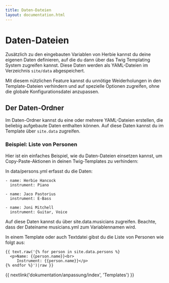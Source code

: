 ```yaml
---
title: Daten-Dateien
layout: documentation.html
---
```


# Daten-Dateien

Zusätzlich zu den eingebauten Variablen von Herbie kannst du deine eigenen Daten definieren, auf die du dann über das Twig Templating System zugreifen kannst. Diese Daten werden als YAML-Dateien im Verzeichnis `site/data` abgespeichert.

Mit diesem nützlichen Feature kannst du unnötige Weiderholungen in den Template-Dateien verhindern und auf spezielle Optionen zugreifen, ohne die globale Konfigurationsdatei anzupassen.


## Der Daten-Ordner

Im Daten-Ordner kannst du eine oder mehrere YAML-Dateien erstellen, die beliebig aufgebaute Daten enthalten können. Auf diese Daten kannst du im Template über `site.data` zugreifen.


### Beispiel: Liste von Personen

Hier ist ein einfaches Beispiel, wie du Daten-Dateien einsetzen kannst, um Copy-Paste-Aktionen in deinen Twig-Templates zu verhindern:

In data/persons.yml erfasst du die Daten:

    - name: Herbie Hancock
      instrument: Piano

    - name: Jaco Pastorius
      instrument: E-Bass

    - name: Joni Mitchell
      instrument: Guitar, Voice

Auf diese Daten kannst du über site.data.musicians zugreifen. Beachte, dass der Dateiname musicians.yml zum Variablennamen wird.

In einem Template oder auch Textdatei gibst du die Liste von Personen wie folgt aus:

    {{ text.raw('{% for person in site.data.persons %}
      <p>Name: {{person.name}}<br>
         Instrument: {{person.name}}</p>
    {% endfor %}')|raw }}


{{ nextlink('dokumentation/anpassung/index', 'Templates') }}
